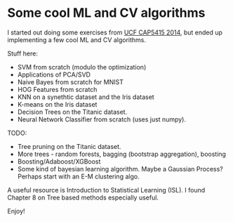 # Some cool ML and CV algorithms

I started out doing some exercises from [UCF CAP5415 2014](http://crcv.ucf.edu/courses/CAP5415/Fall2014/index.php), but ended up implementing a few cool ML and CV algorithms. 

Stuff here: 
- SVM from scratch (modulo the optimization)
- Applications of PCA/SVD
- Naive Bayes from scratch for MNIST
- HOG Features from scratch
- KNN on a synethtic dataset and the Iris dataset
- K-means on the Iris dataset
- Decision Trees on the Titanic dataset.
- Neural Network Classifier from scratch (uses just numpy).

TODO:
- Tree pruning on the Titanic dataset.
- More trees - random forests, bagging (bootstrap aggregation), boosting
- Boosting/Adaboost/XGBoost
- Some kind of bayesian learning algorithm. Maybe a Gaussian Process? Perhaps start with an E-M clustering algo.

A useful resource is Introduction to Statistical Learning (ISL). I found Chapter 8 on Tree based methods especially useful.

Enjoy!
